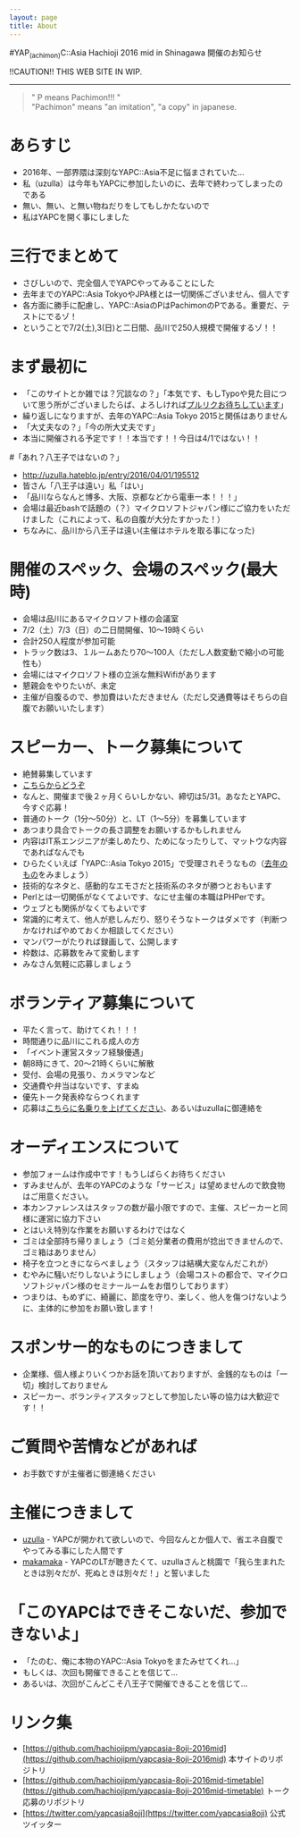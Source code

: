 ```yaml
---
layout: page
title: About
---
```


#YAP<sub>(achimon)</sub>C::Asia Hachioji 2016 mid in Shinagawa 開催のお知らせ

!!CAUTION!! THIS WEB SITE IN WIP.

<hr>

<blockquote>" P means Pachimon!!! "<br>"Pachimon" means "an imitation", "a copy"  in japanese.</blockquote>

# あらすじ

- 2016年、一部界隈は深刻なYAPC::Asia不足に悩まされていた…
- 私（uzulla）は今年もYAPCに参加したいのに、去年で終わってしまったのである
- 無い、無い、と無い物ねだりをしてもしかたないので
- 私はYAPCを開く事にしました

<!--
# English

- YAPC::Asia Hachioji 2016 mid in Shinagawa will open on 2.Jul 3.Jul in Microsoft Japan (Shinagawa,TOKYO).
- This is some YAPC::Asia Tokyo Lover's hobby project.
- THIS IS NOT OFFICIAL YAPC::Asia Tokyo.
- We have only VERY few human resources.
- so, We can not any supports for foreign attendee. ( visa submit support, and other )
- And, We will not prepare any transration stuff. ( You may need that you can speak/hear japanese.  )
- But, you can join.
-->

# 三行でまとめて


- さびしいので、完全個人でYAPCやってみることにした
- 去年までのYAPC::Asia TokyoやJPA様とは一切関係ございません、個人です
- 各方面に勝手に配慮し、YAPC::AsiaのPはPachimonのPである。重要だ、テストにでるゾ！
- ということで7/2(土),3(日)と二日間、品川で250人規模で開催するゾ！！


# まず最初に


- 「このサイトとか雑では？冗談なの？」「本気です、もしTypoや見た目について思う所がございましたらば、よろしければ[プルリクお待ちしています](https://github.com/hachiojipm/yapcasia-8oji-2016mid)」
- 繰り返しになりますが、去年のYAPC::Asia Tokyo 2015と関係はありません
- 「大丈夫なの？」「今の所大丈夫です」
- 本当に開催される予定です！！本当です！！今日は4/1ではない！！


#「あれ？八王子ではないの？」


- http://uzulla.hateblo.jp/entry/2016/04/01/195512
- 皆さん「八王子は遠い」私「はい」
- 「品川ならなんと博多、大阪、京都などから電車一本！！！」
- 会場は最近bashで話題の（？）マイクロソフトジャパン様にご協力をいただけました（これによって、私の自腹が大分たすかった！）
- ちなみに、品川から八王子は遠い(主催はホテルを取る事になった)


# 開催のスペック、会場のスペック(最大時)


- 会場は品川にあるマイクロソフト様の会議室
- 7/2（土）7/3（日）の二日間開催、10〜19時くらい
- 合計250人程度が参加可能
- トラック数は3、１ルームあたり70〜100人（ただし人数変動で縮小の可能性も）
- 会場にはマイクロソフト様の立派な無料Wifiがあります
- 懇親会をやりたいが、未定
- 主催が自腹るので、参加費はいただきません（ただし交通費等はそちらの自腹でお願いいたします）


# スピーカー、トーク募集について


- 絶賛募集しています
- <a href="https://github.com/hachiojipm/yapcasia-8oji-2016mid-timetable">こちらからどうぞ</a>
- なんと、開催まで後２ヶ月くらいしかない、締切は5/31。あなたとYAPC、今すぐ応募！
- 普通のトーク（1分〜50分）と、LT（1〜5分）を募集しています
- あつまり具合でトークの長さ調整をお願いするかもしれません
- 内容はIT系エンジニアが楽しめたり、ためになったりして、マットウな内容であればなんでも
- ひらたくいえば「YAPC::Asia Tokyo 2015」で受理されそうなもの（<a href="http://yapcasia.org/2015/talk/list">去年のもの</a>をみましょう）
- 技術的なネタと、感動的なエモさだと技術系のネタが勝つとおもいます
- Perlとは一切関係がなくてよいです、なにせ主催の本職はPHPerです。
- ウェブとも関係がなくてもよいです
- 常識的に考えて、他人が悲しんだり、怒りそうなトークはダメです（判断つかなければやめておくか相談してください）
- マンパワーがたりれば録画して、公開します
- 枠数は、応募数をみて変動します
- みなさん気軽に応募しましょう


# ボランティア募集について


- 平たく言って、助けてくれ！！！
- 時間通りに品川にこれる成人の方
- 「イベント運営スタッフ経験優遇」
- 朝8時にきて、20〜21時くらいに解散
- 受付、会場の見張り、カメラマンなど
- 交通費や弁当はないです、すまぬ
- 優先トーク発表枠ならつくれます
- 応募は[こちらに名乗りを上げてください](https://github.com/hachiojipm/yapcasia-8oji-2016mid/issues/4)、あるいはuzullaに御連絡を


# オーディエンスについて


- 参加フォームは作成中です！もうしばらくお待ちください
- すみませんが、去年のYAPCのような「サービス」は望めませんので飲食物はご用意ください。
- 本カンファレンスはスタッフの数が最小限ですので、主催、スピーカーと同様に運営に協力下さい
- とはいえ特別な作業をお願いするわけではなく
- ゴミは全部持ち帰りましょう（ゴミ処分業者の費用が捻出できませんので、ゴミ箱はありません）
- 椅子を立つときにならべましょう（スタッフは結構大変なんだこれが）
- むやみに騒いだりしないようにしましょう（会場コストの都合で、マイクロソフトジャパン様のセミナールームをお借りしております）
- つまりは、もめずに、綺麗に、節度を守り、楽しく、他人を傷つけないように、主体的に参加をお願い致します！


# スポンサー的なものにつきまして


- 企業様、個人様よりいくつかお話を頂いておりますが、金銭的なものは「一切」検討しておりません
- スピーカー、ボランティアスタッフとして参加したい等の協力は大歓迎です！！



# ご質問や苦情などがあれば


- お手数ですが主催者に御連絡ください


# 主催につきまして


- [uzulla](http://twitter.com/uzulla) - YAPCが開かれて欲しいので、今回なんとか個人で、省エネ自腹でやってみる事にした人間です
- [makamaka](http://twitter.com/maka2_donzoko) - YAPCのLTが聴きたくて、uzullaさんと桃園で「我ら生まれたときは別々だが、死ぬときは別々だ！」と誓いました



# 「このYAPCはできそこないだ、参加できないよ」


- 「たのむ、俺に本物のYAPC::Asia Tokyoをまたみせてくれ…」
- もしくは、次回も開催できることを信じて…
- あるいは、次回がこんどこそ八王子で開催できることを信じて…


# リンク集

- [https://github.com/hachiojipm/yapcasia-8oji-2016mid](https://github.com/hachiojipm/yapcasia-8oji-2016mid) 本サイトのリポジトリ
- [https://github.com/hachiojipm/yapcasia-8oji-2016mid-timetable](https://github.com/hachiojipm/yapcasia-8oji-2016mid-timetable) トーク応募のリポジトリ
- [https://twitter.com/yapcasia8oji](https://twitter.com/yapcasia8oji) 公式ツイッター


